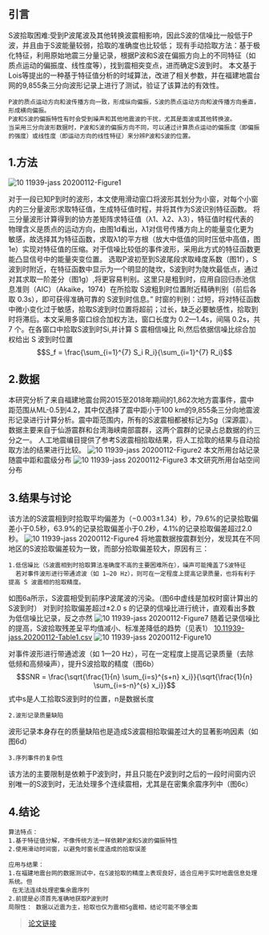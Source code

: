 ##  引言

  S波拾取困难:受到P波尾波及其他转换波震相影响，因此S波的信噪比一般低于P波，并且由于S波能量较弱，拾取的准确度也比较低；
  现有手动拾取方法：基于极化特征，利用原始地震三分量记录，根据P波和S波在偏振方向上的不同特征（如质点运动的偏振度、线性度等），找到震相突变点，进而确定S波到时。
  本文基于Lois等提出的一种基于特征值分析的时域算法，改进了相关参数，并在福建地震台网的9,855条三分向波形记录上进行了测试，验证了该算法的有效性。

```
P波的质点运动方向和波传播方向一致，形成纵向偏振，S波的质点运动方向和波传播方向垂直，形成横向偏振。
P波和S波的偏振特性有时会受到噪声和其他地震波的干扰，尤其是面波或其他转换波。
当采用三分向波形数据时，P波和S波的偏振方向不同，可以通过计算质点运动的偏振度（即偏振的强度）或线性度（即运动方向的线性特征）来分辨P波和S波的位置。
```
## 1.方法
![10 11939-jass 20200112-Figure1](https://github.com/user-attachments/assets/41d58267-5427-4fb7-8599-a01457220126)

  对于一段已知P到时的波形，本文使用滑动窗口将波形其划分为小窗，对每个小窗内的三分量波形求取特征值，生成特征值时程，并将其作为S波识别特征函数。
  将三分量波形计算得到的协方差矩阵求特征值（λ1、λ2、λ3），特征值时程代表的物理含义是质点的运动方向，由图1d看出，λ1对信号传播方向上的能量变化更为敏感，故选择其为特征函数，求取λ1的平方根（放大中低值的同时压低中高值，图1e）实现对特征值的压缩。对于信噪比较低的事件波形，采用此方式的特征函数更能凸显信号中的能量突变位置。
  选取P波初至到S波尾段求取峰度系数（图1f），S波到时附近，在特征函数中显示为一个明显的陡坎，S波到时为陡坎最低点，通过对其求取一阶差分（图1g）,将更容易判别。这里只是粗到时，应用自回归赤池信息准则（AIC）（Akaike，1974）在所拾取 S波粗到时位置附近精确判别（前后各取 0.3s），即可获得准确可靠的 S波到时信息。”
  时窗的判别：过短，将对特征函数中微小变化过于敏感，拾取S波到时位置将超前；过长，缺乏必要敏感性，拾取到时将滞后。本文采用多窗口综合加权方法，窗口长度为 0.2—1.4s，间隔 0.2s，共 7 个。在各窗口中拾取S波到时Si,并计算 S 震相信噪比 Ri,然后依据信噪比综合加权给出 S 波到时位置
    $$S_f = \frac{\sum_{i=1}^{7} S_i R_i}{\sum_{i=1}^{7} R_i}$$

## 2.数据
  本研究分析了来自福建地震台网2015至2018年期间的1,862次地方震事件，震中距范围从ML-0.5到4.2，其中仅选择了震中距小于100 km的9,855条三分向地震波形记录进行计算分析。震中距范围内，所有的S波震相都被标记为Sg（深源震）。
  数据主要来自于仙游震群和台湾海峡南部震群，这两个震群的记录占总数据的约三分之一。
  人工地震编目提供了参考S波震相拾取结果，将人工拾取的结果与自动拾取方法的结果进行比较。
![10 11939-jass 20200112-Figure2](https://github.com/user-attachments/assets/86da5aa5-3382-4ad8-af5e-199f683222d2)
 本文所用台站记录随震中距和震级分布
![10 11939-jass 20200112-Figure3](https://github.com/user-attachments/assets/3cade91e-1346-4221-9cef-d5fd418f136c)
本文研究所用台站空间分布

## 3.结果与讨论
  该方法的S波震相到时拾取平均偏差为（−0.003±1.34）秒，79.6%的记录拾取偏差小于0.5秒，63.9%的记录拾取偏差小于0.2秒，4.1%的记录拾取偏差超过2.0秒。
![10 11939-jass 20200112-Figure4](https://github.com/user-attachments/assets/7d5ea000-9999-40e6-9705-7d1939fd53b5)
  将地震数据按震群划分，发现其在不同地区的S波拾取偏差较为一致，而部分拾取偏差较大，原因有三：
```
1.低信噪比（S波震相到时拾取算法准确度不高的主要困难所在），噪声可能掩盖了S波特征
  若对事件波形进行带通滤波（如 1—20 Hz），则可在一定程度上提高记录质量，也将有利于提高 S 波震相的拾取精度。
```
如图6a所示，S波震相受到前序P波尾波的污染。（图6中虚线是加权时窗计算出的S波到时）
  对到时拾取偏差超过±2.0 s 的记录的信噪比进行统计，直观看出多数为低信噪比记录，反之亦然
![10 11939-jass 20200112-Figure7](https://github.com/user-attachments/assets/388c6071-bdc8-409f-acc5-e750888dc0f1)
随着记录信噪比的提高，S波拾取残差呈平均值减小、标准差降低的趋势（见表1）
[10.11939-jass.20200112-Table1.csv](https://github.com/user-attachments/files/17865652/10.11939-jass.20200112-Table1.csv)
![10 11939-jass 20200112-Figure10](https://github.com/user-attachments/assets/1799173d-16ad-463c-9ece-9dab0193c13f)

对事件波形进行带通滤波（如 1—20 Hz），可在一定程度上提高记录质量（去除低频和高频噪声），提升S波拾取的精度（图6b）
  $$SNR = \frac{\sqrt{\frac{1}{n} \sum_{i=s}^{s+n} x_i}}{\sqrt{\frac{1}{n} \sum_{i=s-n}^{s} x_i}}$$
式中s是人工拾取S波到时的位置，n是数据长度
```
2.波形记录质量缺陷
```
波形记录本身存在的质量缺陷也是造成S波震相拾取偏差过大的显著影响因素（如图6d）

```
3.序列事件的复杂性
```
该方法的主要限制是依赖于P波到时，并且只能在P波到时之后的一段时间窗内识别唯一的S波到时，无法处理多个连续震相，尤其是在密集余震序列中（图6c）

## 4.结论
```
算法特点：
1.基于特征值分解，不像传统方法一样依赖P波和S波的偏振特性
2.使用滑动时间窗，以避免时窗长度造成的拾取误差  

应用与结果：
1.在福建地震台网的数据测试中，在S波拾取的精度上表现良好，适合应用于实时地震信息处理系统。但 
 在无法连续处理密集余震序列
2.前提是必须首先准确地获取P波到时
局限性： 数据以近震为主，拾取也仅为震相Sg震相，结论可能不够全面

```

> [论文链接](https://www.dzxb.org/article/doi/10.11939/jass.20200112)